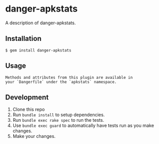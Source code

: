 # danger-apkstats

A description of danger-apkstats.

## Installation

    $ gem install danger-apkstats

## Usage

    Methods and attributes from this plugin are available in
    your `Dangerfile` under the `apkstats` namespace.

## Development

1. Clone this repo
2. Run `bundle install` to setup dependencies.
3. Run `bundle exec rake spec` to run the tests.
4. Use `bundle exec guard` to automatically have tests run as you make changes.
5. Make your changes.

